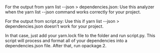 For the output from yarn list --json > dependencies.json:
Use this analyzer when the yarn list --json command works correctly for your project.

For the output from script.py:
Use this if yarn list --json > dependencies.json doesn’t work for your project.

In that case, just add your yarn.lock file to the folder and run script.py. This script will process and format all of your dependencies into a dependencies.json file. After that, run opackage.2.
